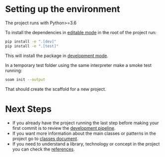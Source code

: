 # Setting up the environment
The project runs with Python>=3.6

To install the dependencies in [editable mode](https://pip.pypa.io/en/stable/reference/pip_install/#install-editable)
in the root of the project run:

```bash
pip install -e ".[dev]"
pip install -e ".[test]"
```

[//comment]: # (TODO: 'python setup.py develop' is not working, should be the same as 'pip install -e .')
[//comment]: # (TODO: 'python setup.py develop' is failing to obtain muttlib.)

This will install the package in
[development mode](https://setuptools.readthedocs.io/en/latest/setuptools.html#develop-deploy-the-project-source-in-development-mode).

[//comment]: # (TODO: We could use some dependency manager)
[//comment]: # (https://packaging.python.org/tutorials/managing-dependencies/#other-tools-for-application-dependency-management)

In a temporary test folder using the same interpreter make a smoke test running:
```bash
soam init --output
```
That should create the scaffold for a new project.

# Next Steps
* If you already have the project running the last step before making your first commit is to review the
[development pipeline](development_pipeline.md).
* If you want more information about the main classes or patterns in the project go to [classes document](classes.md).
* If you need to understand a library, technology or concept in the project you can check the
[references](references.md).


